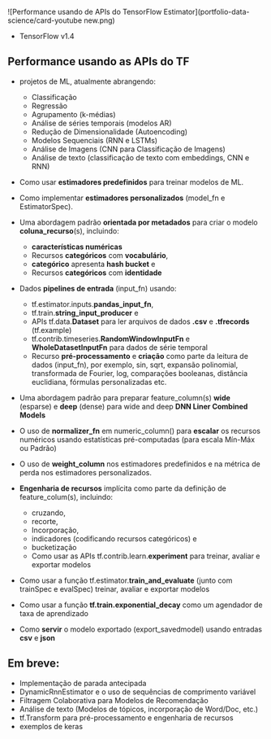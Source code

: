 ![Performance usando de APIs do TensorFlow Estimator](portfolio-data-science/card-youtube new.png)

- TensorFlow v1.4

## Performance usando as APIs do TF

* projetos de ML, atualmente abrangendo:
  * Classificação
  * Regressão
  * Agrupamento (k-médias)
  * Análise de séries temporais (modelos AR)
  * Redução de Dimensionalidade (Autoencoding)
  * Modelos Sequenciais (RNN e LSTMs)
  * Análise de Imagens (CNN para Classificação de Imagens)
  * Análise de texto (classificação de texto com embeddings, CNN e RNN)
* Como usar **estimadores predefinidos** para treinar modelos de ML.
  
* Como implementar **estimadores personalizados** (model_fn e EstimatorSpec).

* Uma abordagem padrão **orientada por metadados** para criar o modelo **coluna_recurso**(s), incluindo:
  * **características numéricas**
  * Recursos **categóricos** com **vocabulário**,
  * **categórico** apresenta **hash bucket** e
  * Recursos **categóricos** com **identidade**

* Dados **pipelines de entrada** (input_fn) usando:
  * tf.estimator.inputs.**pandas_input_fn**,
  * tf.train.**string_input_producer** e
  * APIs tf.data.**Dataset** para ler arquivos de dados **.csv** e **.tfrecords** (tf.example)
  * tf.contrib.timeseries.**RandomWindowInputFn** e **WholeDatasetInputFn** para dados de série temporal
  * Recurso **pré-processamento** e **criação** como parte da leitura de dados (input_fn), por exemplo, sin, sqrt, expansão polinomial, transformada de Fourier, log, comparações booleanas, distância euclidiana, fórmulas personalizadas etc.

* Uma abordagem padrão para preparar feature_column(s) **wide** (esparse) e **deep** (dense) para wide and deep **DNN Liner Combined Models**

* O uso de **normalizer_fn** em numeric_column() para **escalar** os recursos numéricos usando estatísticas pré-computadas (para escala Mín-Máx ou Padrão)

* O uso de **weight_column** nos estimadores predefinidos e na métrica de perda nos estimadores personalizados.

* **Engenharia de recursos** implícita como parte da definição de feature_colum(s), incluindo:
  * cruzando,
  * recorte,
  * Incorporação,
  * indicadores (codificando recursos categóricos) e
  * bucketização
  * Como usar as APIs tf.contrib.learn.**experiment** para treinar, avaliar e exportar modelos

* Como usar a função tf.estimator.**train_and_evaluate** (junto com trainSpec e evalSpec) treinar, avaliar e exportar modelos

* Como usar a função **tf.train.exponential_decay** como um agendador de taxa de aprendizado

* Como **servir** o modelo exportado (export_savedmodel) usando entradas **csv** e **json**

## Em breve:
* Implementação de parada antecipada
* DynamicRnnEstimator e o uso de sequências de comprimento variável
* Filtragem Colaborativa para Modelos de Recomendação
* Análise de texto (Modelos de tópicos, incorporação de Word/Doc, etc.)
* tf.Transform para pré-processamento e engenharia de recursos
* exemplos de keras
